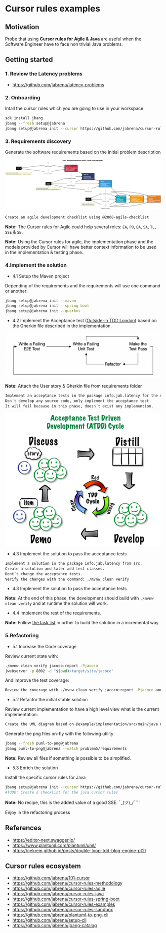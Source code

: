 # Cursor rules examples

## Motivation

Probe that using **Cursor rules for Agile & Java** are useful when the Software Engineer have to face non trivial Java problems.

## Getting started

### 1. Review the Latency problems

- https://github.com/jabrena/latency-problems

### 2. Onboarding

Intall the cursor rules which you are going to use in your workspace

```bash
sdk install jbang
jbang --fresh setup@jabrena
jbang setup@jabrena init --cursor https://github.com/jabrena/cursor-rules-agile
```

### 3. Requirements discovery

Generate the software requirements based on the initial problem description

![](./docs/sdlc_linear2.png)

```bash
Create an agile development checklist using @2000-agile-checklist
```

**Note:** The Cursor rules for Agile could help several roles: `EA`, `PO`, `BA`, `SA`, `TL`, `SSE` & `SE`.

**Note:** Using the Cursor rules for agile, the implementation phase and the models provided by Cursor will have better context information to be used in the implementation & testing phase.

### 4.Implement the solution

- 4.1 Setup the Maven project

Depending of the requirements and the requirements will use one command or another:

```bash
jbang setup@jabrena init --maven
jbang setup@jabrena init --spring-boot
jbang setup@jabrena init --quarkus
```

- 4.2 Implement the Acceptance test ([Outside-in TDD London](https://outsidein.dev/concepts/outside-in-tdd/)) based on the Gherkin file described in the implementation.

![](./docs/double-loop-tdd.png)

**Note:** Attach the User story & Gherkin file from requirements folder

```bash
Implement an acceptance tests in the package info.jab.latency for the scenarios
Don´t develop any source code, only implement the acceptance test.
It will fail because in this phase, doesn´t exist any implemention.
```

![](./docs/atdd.png)

- 4.3 Implement the solution to pass the acceptance tests

```bash
Implement a solution in the package info.jab.latency from src.
Create a solution and later add test classes.
Dont´t change the acceptance tests.
Verify the changes with the command: ./mvnw clean verify
```

- 4.3 Implement the solution to pass the acceptance tests

**Note:** At the end of this phase, the development should build with `./mvnw clean verify` and at runtime the solution will work.

- 4.4 Implement the rest of the requirements.

**Note:** Follow [the task list](./problem5/requirements/agile/US-001-tasks-api-greek-gods-data-retrieval.md) in orther to build the solution in a incremental way.

### 5.Refactoring

- 5.1 Increase the Code coverage

Review current state with:

```bash
./mvnw clean verify jacoco:report -Pjacoco
jwebserver -p 8002 -d "$(pwd)/target/site/jacoco"
```

And improve the test coverage:

```bash
Review the coverage with ./mvnw clean verify jacoco:report -Pjacoco and increase the coverage in instructions, classes & branches until 80% @problem4
```

- 5.2 Refactor the initial stable solution

Review current implementation to have a high level view what is the current implementation:

```bash
Create the UML diagram based on @example/implementation/src/main/java using the cursor rule @2200-uml-class-diagram.mdc
```

Generate the png files on-fly with the following utility:

```bash
jbang --fresh puml-to-png@jabrena
jbang puml-to-png@jabrena --watch problem5/requirements
```

**Note:** Review all files if something is possible to be simplified.

- 5.3 Enrich the solution

Install the specific cursor rules for Java

```bash
jbang setup@jabrena init --cursor https://github.com/jabrena/cursor-rules-java
#TODO: Create a checklist for the java cursor rules
```

**Note:** No recipe, this is the added value of a good SSE. ¯\_(ツ)_/¯```

Enjoy in the refactoring process

## References

- https://editor-next.swagger.io/
- https://www.plantuml.com/plantuml/uml/
- https://cekrem.github.io/posts/double-loop-tdd-blog-engine-pt2/

## Cursor rules ecosystem

- https://github.com/jabrena/101-cursor
- https://github.com/jabrena/cursor-rules-methodology
- https://github.com/jabrena/cursor-rules-agile
- https://github.com/jabrena/cursor-rules-java
- https://github.com/jabrena/cursor-rules-spring-boot
- https://github.com/jabrena/cursor-rules-examples
- https://github.com/jabrena/cursor-rules-sandbox
- https://github.com/jabrena/plantuml-to-png-cli
- https://github.com/jabrena/setup-cli
- https://github.com/jabrena/jbang-catalog
